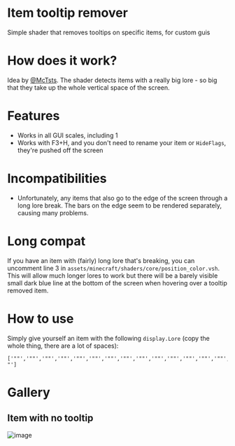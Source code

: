 # Item tooltip remover
Simple shader that removes tooltips on specific items, for custom guis

# How does it work?
Idea by [@McTsts](https://github.com/McTsts). The shader detects items with a really big lore
\- so big that they take up the whole vertical space of the screen.

# Features
- Works in all GUI scales, including 1
- Works with F3+H, and you don't need to rename your item or `HideFlags`, they're pushed off the screen

# Incompatibilities
- Unfortunately, any items that also go to the edge of the screen through a long lore break.
The bars on the edge seem to be rendered separately, causing many problems.

# Long compat
If you have an item with (fairly) long lore that's breaking, you can uncomment line 3 in `assets/minecraft/shaders/core/position_color.vsh`.
This will allow much longer lores to work but there will be a barely visible small dark blue line at the bottom of the screen when hovering over a tooltip removed item.

# How to use
Simply give yourself an item with the following `display.Lore` (copy the whole thing, there are a lot of spaces):
```
['""','""','""','""','""','""','""','""','""','""','""','""','""','""','""','""','""','""','""','""','""','""','""','""','""','""','""','""','""','""','""','""','""','""','""','""','""','""','""','""','""','""','""','""','""','""','""','""','""','""','""','""','""','""','""','""','""','""','""','""','""','""','""','""','""','""','""','""','""','""','""','""','""','""','""','""','""','""','""','""','""','""','""','""','""','""','""','""','""','""','""','""','""','""','""','""','""','""','""','""','""','""','""','""','""','""','""','""','""','""','""','""','""','""','""','""','""','""','""','""','""','""','""','""','""','""','""','""','""','""','""','""','""','""','""','""','""','""','""','""','""','""','""','""','""','""','""','""','""','""','""','""','""','""','""','""','""','""','""','"                                                                                                                                                                                                                                                                                                                                                                                                                           "']
```

# Gallery
## Item with no tooltip
![image](https://user-images.githubusercontent.com/30565442/135232958-4e555a8a-fbdf-4e65-bc13-3e82cad46ccb.png)
